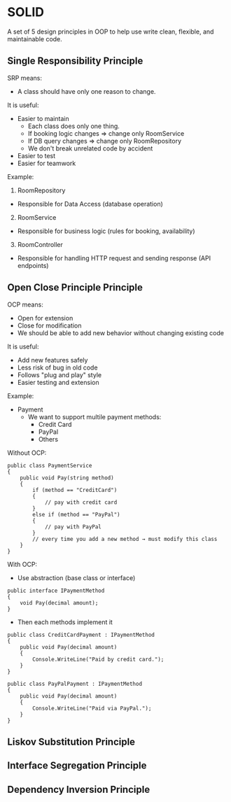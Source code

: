 # SOLID

A set of 5 design principles in OOP to help use write clean, flexible, and maintainable code.

## Single Responsibility Principle

SRP means:
- A class should have only one reason to change.

It is useful:
- Easier to maintain
  - Each class does only one thing.
  - If booking logic changes => change only RoomService
  - If DB query changes => change only RoomRepository
  - We don't break unrelated code by accident
- Easier to test
- Easier for teamwork

Example:
1. RoomRepository

- Responsible for Data Access (database operation)

2. RoomService

- Responsible for business logic (rules for booking, availability)

3. RoomController

- Responsible for handling HTTP request and sending response (API endpoints)

## Open Close Principle Principle

OCP means:
- Open for extension
- Close for modification
- We should be able to add new behavior without changing existing code

It is useful:
- Add new features safely
- Less risk of bug in old code
- Follows "plug and play" style
- Easier testing and extension

Example:
- Payment
  - We want to support multile payment methods:
    - Credit Card
    - PayPal
    - Others
   
Without OCP:
```
public class PaymentService
{
    public void Pay(string method)
    {
        if (method == "CreditCard")
        {
            // pay with credit card
        }
        else if (method == "PayPal")
        {
            // pay with PayPal
        }
        // every time you add a new method → must modify this class
    }
}
```

With OCP:
- Use abstraction (base class or interface)
```
public interface IPaymentMethod
{
    void Pay(decimal amount);
}
```
- Then each methods implement it
```
public class CreditCardPayment : IPaymentMethod
{
    public void Pay(decimal amount)
    {
        Console.WriteLine("Paid by credit card.");
    }
}

public class PayPalPayment : IPaymentMethod
{
    public void Pay(decimal amount)
    {
        Console.WriteLine("Paid via PayPal.");
    }
}
```

## Liskov Substitution Principle

## Interface Segregation Principle

## Dependency Inversion Principle
